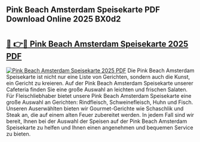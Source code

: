 ## Pink Beach Amsterdam Speisekarte PDF Download Online 2025 BX0d2

# <h2><a href="http://gc7ukwe.nevu.top/?p=Pink+Beach+Amsterdam+Speisekarte">🔗 👉🔴 Pink Beach Amsterdam Speisekarte 2025 PDF</a></h2>

[![Pink Beach Amsterdam Speisekarte 2025 PDF](https://i.imgur.com/dBaPXMq.png)](http://gc7ukwe.nevu.top/?p=Pink+Beach+Amsterdam+Speisekarte)
Die Pink Beach Amsterdam Speisekarte ist nicht nur eine Liste von Gerichten, sondern auch die Kunst, ein Gericht zu kreieren. Auf der Pink Beach Amsterdam Speisekarte unserer Cafeteria finden Sie eine große Auswahl an leichten und frischen Salaten. Für Fleischliebhaber bietet unsere Pink Beach Amsterdam Speisekarte eine große Auswahl an Gerichten: Rindfleisch, Schweinefleisch, Huhn und Fisch. Unseren Auserwählten bieten wir Gourmet-Gerichte wie Schaschlik und Steak an, die auf einem alten Feuer zubereitet werden. In jedem Fall sind wir bereit, Ihnen bei der Auswahl der Speisen auf der Pink Beach Amsterdam Speisekarte zu helfen und Ihnen einen angenehmen und bequemen Service zu bieten.
